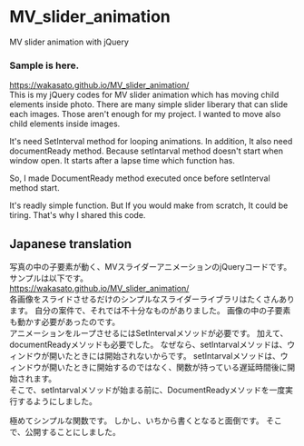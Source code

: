 # MV_slider_animation
MV slider animation with jQuery

### Sample is here.
https://wakasato.github.io/MV_slider_animation/
<br>
This is my jQuery codes for MV slider animation which has moving child elements inside photo.
There are many simple slider liberary that can slide each images.
Those aren't enough for my project.
I wanted to move also child elements inside images.

It's need SetInterval method for looping animations.
In addition, It also need documentReady method.
Because setIntarval method doesn't start when window open.
It starts after a lapse time which function has.

So, I made DocumentReady method executed once before setInterval method start.<br>

It's readly simple function. 
But If you would make from scratch, It could be tiring.
That's why I shared this code.<br>


## Japanese translation
写真の中の子要素が動く、MVスライダーアニメーションのjQueryコードです。
サンプルは以下です。<br>
https://wakasato.github.io/MV_slider_animation/
<br>
各画像をスライドさせるだけのシンプルなスライダーライブラリはたくさんあります。
自分の案件で、それでは不十分なものがありました。
画像の中の子要素も動かす必要があったのです。
<br>
アニメーションをループさせるにはSetIntervalメソッドが必要です。
加えて、documentReadyメソッドも必要でした。
なぜなら、setIntarvalメソッドは、ウィンドウが開いたときには開始されないからです。
setIntarvalメソッドは、ウィンドウが開いたときに開始するのではなく、関数が持っている遅延時間後に開始されます。
<br>
そこで、setIntarvalメソッドが始まる前に、DocumentReadyメソッドを一度実行するようにしました。

極めてシンプルな関数です。
しかし、いちから書くとなると面倒です。
そこで、公開することにしました。
